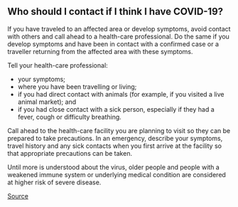 ## Who should I contact if I think I have COVID-19? 

If you have traveled to an affected area or develop symptoms, avoid contact with others and call ahead to a health-care professional. Do the same if you develop symptoms and have been in contact with a confirmed case or a traveller returning from the affected area with these symptoms.

Tell your health-care professional:

* your symptoms;
* where you have been travelling or living;
* if you had direct contact with animals (for example, if you visited a live animal market); and
* if you had close contact with a sick person, especially if they had a fever, cough or difficulty breathing.

Call ahead to the health-care facility you are planning to visit so they can be prepared to take precautions. In an emergency, describe your symptoms, travel history and any sick contacts when you first arrive at the facility so that appropriate precautions can be taken.

Until more is understood about the virus, older people and people with a weakened immune system or underlying medical condition are considered at higher risk of severe disease.

[Source](http://www.bccdc.ca/health-info/diseases-conditions/coronavirus-(novel)#Information--about--the--virus)
